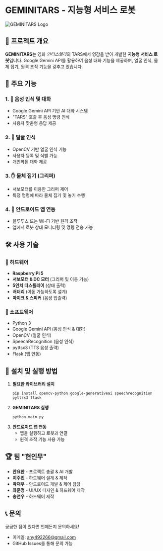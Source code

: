 # GEMINITARS - 지능형 서비스 로봇

![GEMINITARS Logo](https://i.insider.com/5481ffc3eab8ea566b049f67?width=1600&format=jpeg&auto=webp)

## 🎯 프로젝트 개요
**GEMINITARS**는 영화 *인터스텔라*의 TARS에서 영감을 받아 개발한 **지능형 서비스 로봇**입니다.
Google Gemini API를 활용하여 음성 대화 기능을 제공하며, 얼굴 인식, 물체 집기, 원격 조작 기능을 갖추고 있습니다.

## 🚀 주요 기능
### 1. 🤖 음성 인식 및 대화
- Google Gemini API 기반 AI 대화 시스템
- "TARS" 호출 후 음성 명령 인식
- 사용자 맞춤형 응답 제공

### 2. 👤 얼굴 인식
- OpenCV 기반 얼굴 인식 기능
- 사용자 등록 및 식별 가능
- 개인화된 대화 제공

### 3. ✋ 물체 집기 (그리퍼)
- 서보모터를 이용한 그리퍼 제어
- 특정 명령에 따라 물체 집기 및 놓기 수행

### 4. 📱 안드로이드 앱 연동
- 블루투스 또는 Wi-Fi 기반 원격 조작
- 앱에서 로봇 상태 모니터링 및 명령 전송 가능

## 🛠️ 사용 기술
### 📌 하드웨어
- **Raspberry Pi 5**
- **서보모터 & DC 모터** (그리퍼 및 이동 기능)
- **5인치 디스플레이** (상태 출력)
- **배터리** (이동 가능하도록 설계)
- **마이크 & 스피커** (음성 입출력)

### 📌 소프트웨어
- Python 3
- Google Gemini API (음성 인식 & 대화)
- OpenCV (얼굴 인식)
- SpeechRecognition (음성 인식)
- pyttsx3 (TTS 음성 출력)
- Flask (앱 연동)

## 🔧 설치 및 실행 방법
1. **필요한 라이브러리 설치**
   ```
   pip install opencv-python google-generativeai speechrecognition pyttsx3 flask
   ```
2. **GEMINITARS 실행**
   ```
   python main.py
   ```
3. **안드로이드 앱 연동**
   - 앱을 실행하고 로봇과 연결
   - 원격 조작 기능 사용 가능

## 🏆 팀 "현인무"
- **안요한** - 프로젝트 총괄 & AI 개발
- **이주민** - 하드웨어 설계 & 제작
- **박재우** - 안드로이드 개발 & 제어 담당
- **촤준명** - UI/UX 디자인 & 하드웨어 제작
- **송연우** - 하드웨어 제작

## 📞 문의
궁금한 점이 있다면 언제든지 문의하세요!
- 이메일: any492266@gmail.com
- GitHub Issues를 통해 문의 가능

